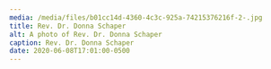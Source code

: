 ```yaml
---
media: /media/files/b01cc14d-4360-4c3c-925a-74215376216f-2-.jpg
title: Rev. Dr. Donna Schaper
alt: A photo of Rev. Dr. Donna Schaper
caption: Rev. Dr. Donna Schaper
date: 2020-06-08T17:01:00-0500
---
```

